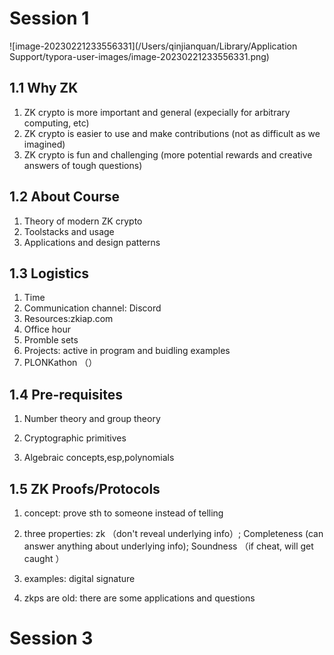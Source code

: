# Session 1

![image-20230221233556331](/Users/qinjianquan/Library/Application Support/typora-user-images/image-20230221233556331.png)

## 1.1 Why ZK

1. ZK crypto is more important and general (expecially for arbitrary computing, etc)
2. ZK crypto is easier to use and make contributions (not as difficult as we imagined)
3. ZK crypto is fun and challenging (more potential rewards and creative answers of tough questions)

## 1.2 About Course

1. Theory of modern ZK crypto
2. Toolstacks and usage
3. Applications and design patterns

## 1.3 Logistics 

1. Time
2. Communication channel: Discord
3. Resources:zkiap.com
4. Office hour
5. Promble sets
6. Projects: active in program and buidling examples
7. PLONKathon （）

## 1.4 Pre-requisites

1. Number theory and group theory

2. Cryptographic primitives

3. Algebraic concepts,esp,polynomials

## 1.5 ZK Proofs/Protocols

1. concept:  prove sth to someone instead of telling
2. three properties: zk （don't reveal underlying info）; Completeness (can answer anything about underlying info); Soundness （if cheat, will get caught ）

3. examples: digital signature
4. zkps are old: there are some applications and questions

# Session 3 

